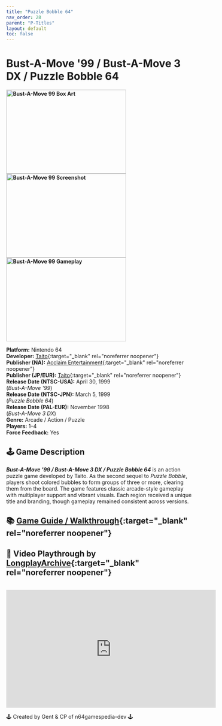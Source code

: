 ```yaml
---
title: "Puzzle Bobble 64"
nav_order: 28
parent: "P-Titles"
layout: default
toc: false
---
```


# Bust-A-Move '99 / Bust-A-Move 3 DX / Puzzle Bobble 64  
<b>
<img src="https://gamepedia.cursecdn.com/gamia_gamepedia_en/thumb/9/9d/Bust_A_Move_99_box.jpg/450px-Bust_A_Move_99_box.jpg?version=cafd58fa5118e5af8c60ac50531e6f21" alt="Bust-A-Move 99 Box Art" style="object-fit:contain;width:320px;height:224px"/>
<img src="https://images.launchbox-app.com/17e767cb-462a-4ab5-8d5b-7b1e78df46a7.png" alt="Bust-A-Move 99 Screenshot" style="object-fit:contain;width:320px;height:224px"/>
<img src="https://images.launchbox-app.com/c885ca98-822b-40b2-ab20-bb2f79004b76.jpg" alt="Bust-A-Move 99 Gameplay" style="object-fit:contain;width:320px;height:224px"/>
</b>

**Platform:** Nintendo 64  
**Developer:** [Taito](https://en.wikipedia.org/wiki/Taito){:target="_blank" rel="noreferrer noopener"}  
**Publisher (NA):** [Acclaim Entertainment](https://en.wikipedia.org/wiki/Acclaim_Entertainment){:target="_blank" rel="noreferrer noopener"}  
**Publisher (JP/EUR):** [Taito](https://en.wikipedia.org/wiki/Taito){:target="_blank" rel="noreferrer noopener"}  
**Release Date (NTSC-USA):** April 30, 1999  
(*Bust-A-Move '99*)  
**Release Date (NTSC-JPN):** March 5, 1999  
(*Puzzle Bobble 64*)  
**Release Date (PAL-EUR):** November 1998  
(*Bust-A-Move 3 DX*)  
**Genre:** Arcade / Action / Puzzle  
**Players:** 1–4  
**Force Feedback:** Yes  

## 🕹️ Game Description
<em><strong>Bust-A-Move '99 / Bust-A-Move 3 DX / Puzzle Bobble 64</strong></em> is an action puzzle game developed by Taito. As the second sequel to <em>Puzzle Bobble</em>, players shoot colored bubbles to form groups of three or more, clearing them from the board. The game features classic arcade-style gameplay with multiplayer support and vibrant visuals. Each region received a unique title and branding, though gameplay remained consistent across versions.

## 📚 [Game Guide / Walkthrough](https://gamefaqs.gamespot.com/n64/196850-bust-a-move-99/faqs/7742){:target="_blank" rel="noreferrer noopener"}

## 🎥 Video Playthrough by [LongplayArchive](https://www.youtube.com/channel/UCM8XzXipyTsylZ_WsGKmdKQ){:target="_blank" rel="noreferrer noopener"}  
<br />
<iframe width="560" height="315" src="https://www.youtube.com/embed/iMY9UO7JFdc" title="Bust-A-Move 99 – Full Playthrough by LongplayArchive" frameborder="0" allowfullscreen></iframe>

🕹️ Created by Gent & CP of n64gamespedia-dev 🕹️

<!-- Vault Format: n64gamespedia-dev -->
<!-- Protocol Source: _vault-specs/format-protocol.md -->
